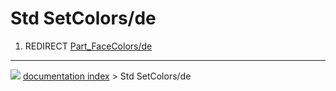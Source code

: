 # Std SetColors/de
1.  REDIRECT [Part_FaceColors/de](Part_FaceColors/de.md)



---
![](images/Right_arrow.png) [documentation index](../README.md) > Std SetColors/de

